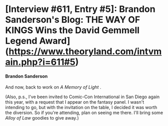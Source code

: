 # [Interview #611, Entry #5]: Brandon Sanderson's Blog: THE WAY OF KINGS Wins the David Gemmell Legend Award](https://www.theoryland.com/intvmain.php?i=611#5)

#### Brandon Sanderson

And now, back to work on
*A Memory of Light*
.

(Also, p.s., I've been invited to Comic-Con International in San Diego again this year, with a request that I appear on the fantasy panel. I wasn't intending to go, but with the invitation on the table, I decided it was worth the diversion. So if you're attending, plan on seeing me there. I'll bring some
*Alloy of Law*
goodies to give away.)

